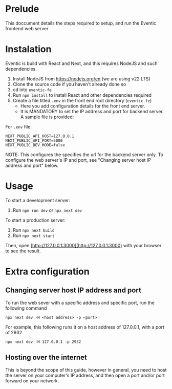 # Prelude
This doccument details the steps required to setup, and run the Eventic frontend web server


# Instalation
Eventic is build with React and Next, and this requires NodeJS and such dependencies.
1. Install NodeJS from https://nodejs.org/en (we are using v22 LTS)
2. Clone the source code if you haven't already done so
3. cd into `eventic-fe`
4. Run `npm install` to install React and other dependencies required
5. Create a file titled `.env` in the front end root directory (`eventic-fe`) 
    - Here you add configuration details for the front end server.
    - It is MANDATORY to set the IP address and port for backend server. A sample file is provided:

For `.env` file:
```
NEXT_PUBLIC_API_HOST=127.0.0.1
NEXT_PUBLIC_API_PORT=5000
NEXT_PUBLIC_DEV_MODE=false
```
NOTE: This configures the specifies the url for the backend server only. To configure the web server's IP and port, see "Changing server host IP address and port" below.

# Usage

To start a development server:
1. Run `npm run dev` or `npx next dev`

To start a production server:
1. Run `npx next build`
2. Run `npx next start`


Then, open [http://127.0.0.1:3000](http://127.0.0.1:3000) with your browser to see the result.



# Extra configuration

## Changing server host IP address and port
To run the web sever with a specific address and specific port, run the following command
```shell
npx next dev -H <host address> -p <port>
```

For example, this following runs it on a host address of 127.0.0.1, with a port of 2932
```shell
npx next dev -H 127.0.0.1 -p 2932
```

## Hosting over the internet
This is beyond the scope of this guide, however in general, you need to host the server on your computer's IP address, and then open a port and/or port forward on your network.


